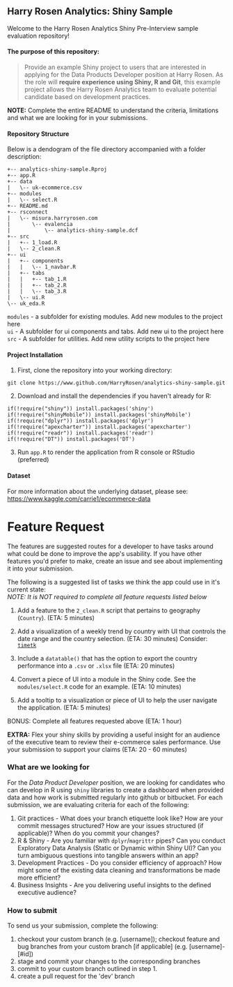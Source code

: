 ## Harry Rosen Analytics: Shiny Sample  

Welcome to the Harry Rosen Analytics Shiny Pre-Interview sample evaluation repository!  

#### **The purpose of this repository**:   
> Provide an example Shiny project to users that are interested in applying for the Data Products Developer position at Harry Rosen. As the role will **require experience using Shiny, R and Git**, this example project allows the Harry Rosen Analytics team to evaluate potential candidate based on development practices. 

**NOTE:** Complete the entire README to understand the criteria, limitations and what we are looking for in your submissions.  

#### Repository Structure


Below is a dendogram of the file directory accompanied with a folder description:  

```{cmd}
+-- analytics-shiny-sample.Rproj
+-- app.R
+-- data
|   \-- uk-ecommerce.csv
+-- modules
|   \-- select.R
+-- README.md
+-- rsconnect
|   \-- misura.harryrosen.com
|       \-- evalencia
|           \-- analytics-shiny-sample.dcf
+-- src
|   +-- 1_load.R
|   \-- 2_clean.R
+-- ui
|   +-- components
|   |   \-- 1_navbar.R
|   +-- tabs
|   |   +-- tab_1.R
|   |   +-- tab_2.R
|   |   \-- tab_3.R
|   \-- ui.R
\-- uk_eda.R
```  

`modules` - a subfolder for existing modules. Add new modules to the project here  
`ui` - A subfolder for ui components and tabs. Add new ui to the project here  
`src` - A subfolder for utilities. Add new utility scripts to the project here    
  
  
#### Project Installation  

1. First, clone the repository into your working directory:  

```{cmd}
git clone https://www.github.com/HarryRosen/analytics-shiny-sample.git
```

2. Download and install the dependencies if you haven't already for R:   

```{R}
if(!require("shiny")) install.packages('shiny')
if(!require("shinyMobile")) install.packages('shinyMobile')
if(!require("dplyr")) install.packages('dplyr')
if(!require("apexcharter")) install.packages('apexcharter')
if(!require("readr")) install.packages('readr')
if(!require("DT")) install.packages('DT')
```

3. Run `app.R` to render the application from R console or RStudio (preferred) 


#### Dataset  

For more information about the underlying dataset, please see: https://www.kaggle.com/carrie1/ecommerce-data  

# Feature Request  

The features are suggested routes for a developer to have tasks around what could be done to improve the app's usability. If you have other features you'd prefer to make, create an issue and see about implementing it into your submission. 

The following is a suggested list of tasks we think the app could use in it's current state:   
*NOTE: It is NOT required to complete all feature requests listed below*

1. Add a feature to the `2_clean.R` script that pertains to geography (`Country`). (ETA: 5 minutes)  

2. Add a visualization of a weekly trend by country with UI that controls the date range and the country selection. (ETA: 30 minutes) Consider: [`timetk`](https://github.com/business-science/timetk)    
3. Include a `datatable()` that has the option to export the country performance into a `.csv` or `.xlsx` file  (ETA: 20 minutes)  

4. Convert a piece of UI into a module in the Shiny code. See the `modules/select.R` code for an example. (ETA: 10 minutes)  

5. Add a tooltip to a visualization or piece of UI to help the user navigate the application. (ETA: 5 minutes)  

BONUS: Complete all features requested above (ETA: 1 hour)  

**EXTRA:** Flex your shiny skills by providing a useful insight for an audience of the executive team to review their e-commerce sales performance. Use your submission to support your claims (ETA: 20 - 60 minutes)  


### What are we looking for  

For the *Data Product Developer* position, we are looking for candidates who can develop in R using `shiny` libraries to create a dashboard when provided data and how work is submitted regularly into github or bitbucket.  For each submission, we are evaluating criteria for each of the following:   

1. Git practices - What does your branch etiquette look like? How are your commit messages structured? How are your issues structured (if applicable)? When do you commit your changes?   
2. R & Shiny - Are you familiar with `dplyr`/`magrittr` pipes? Can you conduct Exploratory Data Analysis (Static or Dynamic within Shiny UI)? Can you turn ambiguous questions into tangible answers within an app?  
3. Development Practices - Do you consider efficiency of approach?  How might some of the existing data cleaning and transformations be made more efficient?   
4. Business Insights - Are you delivering useful insights to the defined executive audience?  


### How to submit   

To send us your submission, complete the following:  

1. checkout your custom branch (e.g. [username]); checkout feature and bug branches from your custom branch [if applicable] (e.g. [username]-[#id])    
2. stage and commit your changes to the corresponding branches  
3. commit to your custom branch outlined in step 1.  
4. create a pull request for the 'dev' branch  




